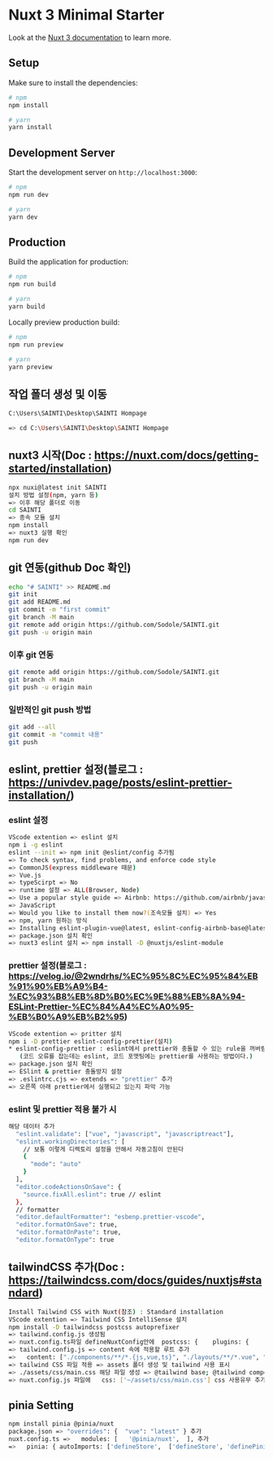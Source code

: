 # Nuxt 3 Minimal Starter

Look at the [Nuxt 3 documentation](https://nuxt.com/docs/getting-started/introduction) to learn more.

## Setup

Make sure to install the dependencies:

```bash
# npm
npm install

# yarn
yarn install
```

## Development Server

Start the development server on `http://localhost:3000`:

```bash
# npm
npm run dev

# yarn
yarn dev
```

## Production

Build the application for production:

```bash
# npm
npm run build

# yarn
yarn build
```

Locally preview production build:

```bash
# npm
npm run preview

# yarn
yarn preview

```

## 작업 폴더 생성 및 이동

```bash
C:\Users\SAINTI\Desktop\SAINTI Hompage

=> cd C:\Users\SAINTI\Desktop\SAINTI Hompage
```

## nuxt3 시작(Doc : https://nuxt.com/docs/getting-started/installation)

```bash
npx nuxi@latest init SAINTI
설치 방법 설정(npm, yarn 등)
=> 이후 해당 폴더로 이동
cd SAINTI
=> 종속 모듈 설치
npm install
=> nuxt3 실행 확인
npm run dev
```

## git 연동(github Doc 확인)

```bash
echo "# SAINTI" >> README.md
git init
git add README.md
git commit -m "first commit"
git branch -M main
git remote add origin https://github.com/Sodole/SAINTI.git
git push -u origin main
```

### 이후 git 연동

```bash
git remote add origin https://github.com/Sodole/SAINTI.git
git branch -M main
git push -u origin main
```

### 일반적인 git push 방법

```bash
git add --all
git commit -m "commit 내용"
git push
```

## eslint, prettier 설정(블로그 : https://univdev.page/posts/eslint-prettier-installation/)

### eslint 설정

```bash
VScode extention => eslint 설치
npm i -g eslint
eslint --init => npm init @eslint/config 추가됨
=> To check syntax, find problems, and enforce code style
=> CommonJS(express middleware 때문)
=> Vue.js
=> typeScirpt => No
=> runtime 설정 => ALL(Browser, Node)
=> Use a popular style guide => Airbnb: https://github.com/airbnb/javascript
=> JavaScript
=> Would you like to install them now?(조속모듈 설치) => Yes
=> npm, yarn 원하는 방식
=> Installing eslint-plugin-vue@latest, eslint-config-airbnb-base@latest, eslint@^7.32.0 || ^8.2.0, eslint-plugin-import@^2.25.2(설치됨)
=> package.json 설치 확인
=> nuxt3 eslint 설치 => npm install -D @nuxtjs/eslint-module
```

### prettier 설정(블로그 : https://velog.io/@2wndrhs/%EC%95%8C%EC%95%84%EB%91%90%EB%A9%B4-%EC%93%B8%EB%8D%B0%EC%9E%88%EB%8A%94-ESLint-Prettier-%EC%84%A4%EC%A0%95-%EB%B0%A9%EB%B2%95)

```bash
VScode extention => pritter 설치
npm i -D prettier eslint-config-prettier(설치)
* eslint-config-prettier : eslint에서 prettier와 충돌할 수 있는 rule을 꺼버림
   (코드 오류를 잡는데는 eslint, 코드 포맷팅에는 prettier를 사용하는 방법이다.)
=> package.json 설치 확인
=> ESlint & prettier 충돌방지 설정
=> .eslintrc.cjs => extends => "prettier" 추가
=> 오른쪽 아래 prettier에서 실행되고 있는지 파악 가능
```

### eslint 및 prettier 적용 불가 시

```bash
해당 데이터 추가
  "eslint.validate": ["vue", "javascript", "javascriptreact"],
  "eslint.workingDirectories": [
    // 보통 이렇게 디렉토리 설정을 안해서 자동고침이 안된다
    {
      "mode": "auto"
    }
  ],
  "editor.codeActionsOnSave": {
    "source.fixAll.eslint": true // eslint
  },
  // formatter
  "editor.defaultFormatter": "esbenp.prettier-vscode",
  "editor.formatOnSave": true,
  "editor.formatOnPaste": true,
  "editor.formatOnType": true
```

## tailwindCSS 추가(Doc : https://tailwindcss.com/docs/guides/nuxtjs#standard)

```bash
Install Tailwind CSS with Nuxt(참조) : Standard installation
VScode extention => Tailwind CSS IntelliSense 설치
npm install -D tailwindcss postcss autoprefixer
=> tailwind.config.js 생성됨
=> nuxt.config.ts파일 defineNuxtConfig안에  postcss: {    plugins: {      tailwindcss: {},      autoprefixer: {},    },  }, 추가
=> tailwind.config.js => content 속에 적용할 루트 추가
=>   content: ["./components/**/*.{js,vue,ts}", "./layouts/**/*.vue", "./pages/**/*.vue", "./plugins/**/*.{js,ts}", "./app.vue",],
=> tailwind CSS 파일 적용 => assets 폴더 생성 및 tailwind 사용 표시
=> ./assets/css/main.css 해당 파일 생성 => @tailwind base; @tailwind components; @tailwind utilities; 명시
=> nuxt.config.js 파일에   css: ['~/assets/css/main.css'] css 사용유무 추가
```

## pinia Setting

```bash
npm install pinia @pinia/nuxt
package.json => "overrides": {  "vue": "latest" } 추가
nuxt.config.ts =>   modules: [   '@pinia/nuxt',  ], 추가
=>   pinia: { autoImports: ['defineStore',  ['defineStore', 'definePiniaStore'], ], }, 추가
```
